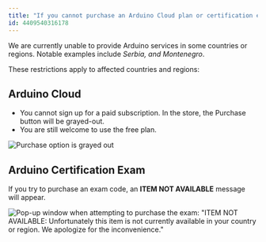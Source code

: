 ```yaml
---
title: "If you cannot purchase an Arduino Cloud plan or certification exam"
id: 4409540316178
---
```


We are currently unable to provide Arduino services in some countries or regions. Notable examples include _Serbia, and Montenegro_.

These restrictions apply to affected countries and regions:

## Arduino Cloud

* You cannot sign up for a paid subscription. In the store, the Purchase button will be grayed-out.
* You are still welcome to use the free plan.

 ![Purchase option is grayed out](img/purchase-option-is-grayed-out.png)

## Arduino Certification Exam

If you try to purchase an exam code, an **ITEM NOT AVAILABLE** message will appear.

![Pop-up window when attempting to purchase the exam: "ITEM NOT AVAILABLE: Unfortunately this item is not currently available in your country or region. We apologize for the inconvenience."](img/item-not-available-in-your-country-exam.png)
